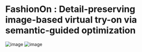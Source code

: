 # FashionOn : Detail-preserving image-based virtual try-on via semantic-guided optimization

![image](https://github.com/fashion-on/FashionOn.github.io/blob/master/try-on/136.gif)
![image](https://github.com/fashion-on/FashionOn.github.io/blob/master/try-on/4355.gif)
